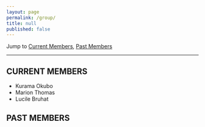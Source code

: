```yaml
---
layout: page
permalink: /group/
title: null
published: false
---
```

Jump to [Current Members](#current-members), [Past Members](#past-members)

---

## CURRENT MEMBERS
* Kurama Okubo
* Marion Thomas
* Lucile Bruhat

## PAST MEMBERS
